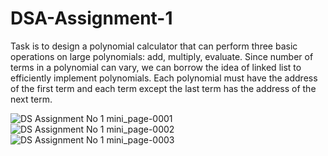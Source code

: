 # DSA-Assignment-1
Task is to design a polynomial calculator that can perform three basic operations on large polynomials: add, multiply, evaluate. Since number of terms in a polynomial can vary, we can borrow the idea of linked list to efficiently implement polynomials. Each polynomial must have the address of the first term and each term except the last term has the address of the next term. 

![DS Assignment No 1 mini_page-0001](https://user-images.githubusercontent.com/73307548/183713090-028630e4-f09f-4121-b4ca-c4e72e7d2da1.jpg)
![DS Assignment No 1 mini_page-0002](https://user-images.githubusercontent.com/73307548/183713307-cbfa3bab-42b4-4277-a03b-f0a616e7b287.jpg)
![DS Assignment No 1 mini_page-0003](https://user-images.githubusercontent.com/73307548/183713315-4f2b99c7-a2c7-4ae8-94ce-0566105c05ec.jpg)
